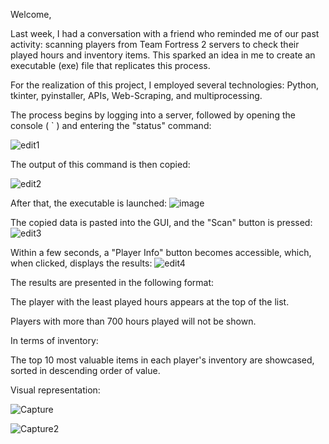 Welcome,

Last week, I had a conversation with a friend who reminded me of our past activity: scanning players from Team Fortress 2 servers to check their played hours and inventory items. This sparked an idea in me to create an executable (exe) file that replicates this process.

For the realization of this project, I employed several technologies: Python, tkinter, pyinstaller, APIs, Web-Scraping, and multiprocessing.

The process begins by logging into a server, followed by opening the console ( ` ) and entering the "status" command:

![edit1](https://github.com/ErezTzur5/TF2-Scanner/assets/141019783/381353b8-4627-49f2-8218-ea9fc9fbaee1)

The output of this command is then copied:

![edit2](https://github.com/ErezTzur5/TF2-Scanner/assets/141019783/d1252f1b-60b1-4084-bb5e-b6ddb3a359bb)

After that, the executable is launched:
![image](https://github.com/ErezTzur5/TF2-Scanner/assets/141019783/1bb2c3a7-abde-4ebc-8129-18c851c78269)

The copied data is pasted into the GUI, and the "Scan" button is pressed:
![edit3](https://github.com/ErezTzur5/TF2-Scanner/assets/141019783/1062e0e4-2f9c-4dff-b7e8-5243d0143af0)


Within a few seconds, a "Player Info" button becomes accessible, which, when clicked, displays the results:
![edit4](https://github.com/ErezTzur5/TF2-Scanner/assets/141019783/e00fd932-6985-4436-91be-8ae31097755b)

The results are presented in the following format:

The player with the least played hours appears at the top of the list.

Players with more than 700 hours played will not be shown.

In terms of inventory:

The top 10 most valuable items in each player's inventory are showcased, sorted in descending order of value.

Visual representation:

![Capture](https://github.com/ErezTzur5/TF2-Scanner/assets/141019783/61f2fe3f-c6d4-497c-971b-2df68695da67)

![Capture2](https://github.com/ErezTzur5/TF2-Scanner/assets/141019783/825ec075-f32a-4983-bf76-2ef31ed2810a)
